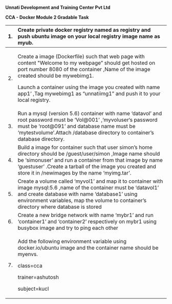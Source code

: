 **Unnati Development and Training Center Pvt Ltd**

**CCA - Docker Module 2 Gradable Task**


|1\.|Create private docker registry named as registry and push ubuntu image on your local registry image name as myub.|
| :-: | :- |
|2\.|<p>Create a image (Dockerfile) such that web page with content "Welcome to my webpage” should get hosted on port number 8080 of the container ,Name of the image created should be mywebimg1.</p><p>Launch a  container using the image you created with name app1’ ,Tag mywebimg1 as “unnatiimg1” and push it to your local registry.</p>|
|3\.|Run a mysql (version 5.6) container with name ‘datavol’ and root password must be ‘Vol@001’ ,‘myvoluser‘s password must be ‘root@091’ and database name must be ‘mytestvolume’.Attach /database directory to container’s database directory.|
|4\.|Build a image for container such that user simon’s home directory should be /guest/user/simon ,Image name should be ‘simonuser’ and run a container from that image by name ‘guestuser’ .Create a tarball of the image you created and store it in /newimages by the name ‘myimg.tar’. |
|5\.|Create a volume called ‘myvol1’ and map it to container with image mysql:5.6 ,name of the container must be ‘datavol1’ and create database with name ‘database1’ using environment variables, map the volume to container’s directory where database is stored|
|6\.|Create a new bridge network with name  ‘mybr1’ and run ‘container1’ and ‘container2’ respectively on mybr1 using busybox image and try to ping each other|
|7\.|<p>Add the following environment variable using docker.io/ubuntu image and the container name should be myenvs. </p><p>class=cca</p><p>trainer=ashutosh</p><p>subject=kucl</p>|
